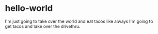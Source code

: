 # hello-world
I'm just going to take over the world and eat tacos like always
I'm going to get tacos and take over the drivethru.
